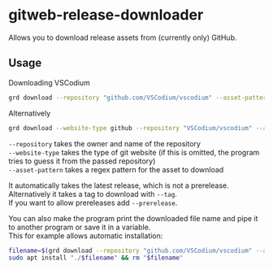 # gitweb-release-downloader

Allows you to download release assets from (currently only) GitHub.

## Usage

Downloading VSCodium

```bash
grd download --repository "github.com/VSCodium/vscodium" --asset-pattern "\\.deb$"
```

Alternatively

```bash
grd download --website-type github --repository "VSCodium/vscodium" --asset-pattern "\\.deb$"
```

`--repository` takes the owner and name of the repository\
`--website-type` takes the type of git website (if this is omitted, the program
tries to guess it from the passed repository)\
`--asset-pattern` takes a regex pattern for the asset to download

It automatically takes the latest release, which is not a prerelease.\
Alternatively it takes a tag to download with `--tag`.\
If you want to allow prereleases add `--prerelease`.

You can also make the program print the downloaded file name and pipe it to
another program or save it in a variable.\
This for example allows automatic installation:

```bash
filename=$(grd download --repository "github.com/VSCodium/vscodium" --asset-pattern "\\.deb$" --print-filename)
sudo apt install "./$filename" && rm "$filename"
```
